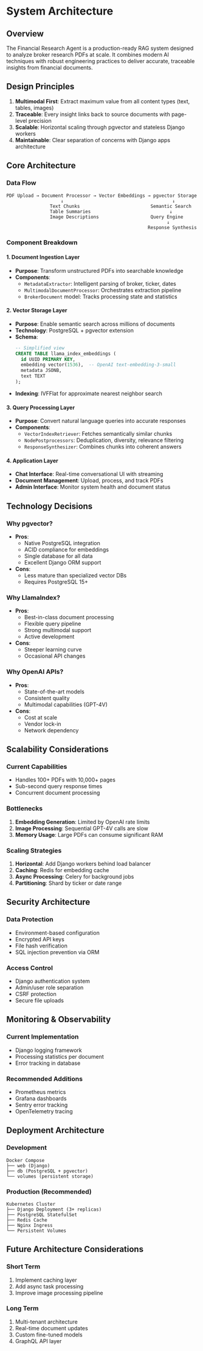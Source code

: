 # System Architecture

## Overview

The Financial Research Agent is a production-ready RAG system designed to analyze broker research PDFs at scale. It combines modern AI techniques with robust engineering practices to deliver accurate, traceable insights from financial documents.

## Design Principles

1. **Multimodal First**: Extract maximum value from all content types (text, tables, images)
2. **Traceable**: Every insight links back to source documents with page-level precision
3. **Scalable**: Horizontal scaling through pgvector and stateless Django workers
4. **Maintainable**: Clear separation of concerns with Django apps architecture

## Core Architecture

### Data Flow

```
PDF Upload → Document Processor → Vector Embeddings → pgvector Storage
                    ↓                                        ↓
                Text Chunks                          Semantic Search
                Table Summaries                             ↓
                Image Descriptions                   Query Engine
                                                           ↓
                                                    Response Synthesis
```

### Component Breakdown

#### 1. Document Ingestion Layer
- **Purpose**: Transform unstructured PDFs into searchable knowledge
- **Components**:
  - `MetadataExtractor`: Intelligent parsing of broker, ticker, dates
  - `MultimodalDocumentProcessor`: Orchestrates extraction pipeline
  - `BrokerDocument` model: Tracks processing state and statistics

#### 2. Vector Storage Layer
- **Purpose**: Enable semantic search across millions of documents
- **Technology**: PostgreSQL + pgvector extension
- **Schema**:
  ```sql
  -- Simplified view
  CREATE TABLE llama_index_embeddings (
    id UUID PRIMARY KEY,
    embedding vector(1536),  -- OpenAI text-embedding-3-small
    metadata JSONB,
    text TEXT
  );
  ```
- **Indexing**: IVFFlat for approximate nearest neighbor search

#### 3. Query Processing Layer
- **Purpose**: Convert natural language queries into accurate responses
- **Components**:
  - `VectorIndexRetriever`: Fetches semantically similar chunks
  - `NodePostprocessors`: Deduplication, diversity, relevance filtering
  - `ResponseSynthesizer`: Combines chunks into coherent answers

#### 4. Application Layer
- **Chat Interface**: Real-time conversational UI with streaming
- **Document Management**: Upload, process, and track PDFs
- **Admin Interface**: Monitor system health and document status

## Technology Decisions

### Why pgvector?
- **Pros**: 
  - Native PostgreSQL integration
  - ACID compliance for embeddings
  - Single database for all data
  - Excellent Django ORM support
- **Cons**:
  - Less mature than specialized vector DBs
  - Requires PostgreSQL 15+

### Why LlamaIndex?
- **Pros**:
  - Best-in-class document processing
  - Flexible query pipeline
  - Strong multimodal support
  - Active development
- **Cons**:
  - Steeper learning curve
  - Occasional API changes

### Why OpenAI APIs?
- **Pros**:
  - State-of-the-art models
  - Consistent quality
  - Multimodal capabilities (GPT-4V)
- **Cons**:
  - Cost at scale
  - Vendor lock-in
  - Network dependency

## Scalability Considerations

### Current Capabilities
- Handles 100+ PDFs with 10,000+ pages
- Sub-second query response times
- Concurrent document processing

### Bottlenecks
1. **Embedding Generation**: Limited by OpenAI rate limits
2. **Image Processing**: Sequential GPT-4V calls are slow
3. **Memory Usage**: Large PDFs can consume significant RAM

### Scaling Strategies
1. **Horizontal**: Add Django workers behind load balancer
2. **Caching**: Redis for embedding cache
3. **Async Processing**: Celery for background jobs
4. **Partitioning**: Shard by ticker or date range

## Security Architecture

### Data Protection
- Environment-based configuration
- Encrypted API keys
- File hash verification
- SQL injection prevention via ORM

### Access Control
- Django authentication system
- Admin/user role separation
- CSRF protection
- Secure file uploads

## Monitoring & Observability

### Current Implementation
- Django logging framework
- Processing statistics per document
- Error tracking in database

### Recommended Additions
- Prometheus metrics
- Grafana dashboards
- Sentry error tracking
- OpenTelemetry tracing

## Deployment Architecture

### Development
```
Docker Compose
├── web (Django)
├── db (PostgreSQL + pgvector)
└── volumes (persistent storage)
```

### Production (Recommended)
```
Kubernetes Cluster
├── Django Deployment (3+ replicas)
├── PostgreSQL StatefulSet
├── Redis Cache
├── Nginx Ingress
└── Persistent Volumes
```

## Future Architecture Considerations

### Short Term
1. Implement caching layer
2. Add async task processing
3. Improve image processing pipeline

### Long Term
1. Multi-tenant architecture
2. Real-time document updates
3. Custom fine-tuned models
4. GraphQL API layer